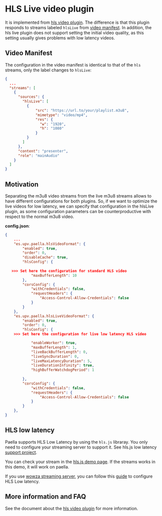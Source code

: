 # HLS Live video plugin

It is implemented from [hls video plugin](hls_video_plugin.md). The difference is that this plugin responds to streams labeled `hlsLive` from [video manifest](video_manifest.md). In addition, the hls live plugin does not support setting the initial video quality, as this setting usually gives problems with low latency videos.

## Video Manifest

The configuration in the video manifest is identical to that of the `hls` streams, only the label changes to `hlsLive`:

```json
{
  ...
  "streams": [
    {
      "sources": {
        "hlsLive": [
          {
	          "src": "https://url.to/your/playlist.m3u8",
	          "mimetype": "video/mp4",
	          "res": {
	            "w": "1920",
	            "h": "1080"
	          }
          }
        ]
      },
      "content": "presenter",
      "role": "mainAudio"
    }
  ]
}
```

## Motivation

Separating the m3u8 video streams from the live m3u8 streams allows to have different configurations for both plugins. So, if we want to optimize the live videos for low latency, we can specify that configuration in the hlsLive plugin, as some configuration parameters can be counterproductive with respect to the normal m3u8 video.

**config.json**:

```json
{
    ...
    "es.upv.paella.hlsVideoFormat": {
        "enabled": true,
        "order": 0,
        "disableCache": true,
        "hlsConfig": {
            
   >>> Set here the configuration for standard HLS video
            "maxBufferLength": 10
        },
        "corsConfig": {
            "withCredentials": false,
            "requestHeaders": {
                "Access-Control-Allow-Credentials": false
            }
        }
    },
    "es.upv.paella.hlsLiveVideoFormat": {
        "enabled": true,
        "order": 0,
        "hlsConfig": {
    >>> Set here the configuration for live low latency HLS video

            "enableWorker": true,
            "maxBufferLength": 1,
            "liveBackBufferLength": 0,
            "liveSyncDuration": 0,
            "liveMaxLatencyDuration": 5,
            "liveDurationInfinity": true,
            "highBufferWatchdogPeriod": 1
            
        },
        "corsConfig": {
            "withCredentials": false,
            "requestHeaders": {
                "Access-Control-Allow-Credentials": false
            }
        }
    },
}
```

## HLS low latency

Paella supports HLS Low Latency by using the `hls.js` libraray. You only need to configure your streaming server to support it. See hls.js low latency [support project](https://github.com/video-dev/hls.js/projects/7).

You can check your stream in the [hls.js demo page](https://hls-js.netlify.app/demo/). If the streams works in this demo, it will work on paella.

If you use [wowza streaming server](https://www.wowza.com/), you can follow this [guide](wowza_configure_hls_low_latency.md) to configure HLS Low latency.


## More information and FAQ

See the document about the [hls video plugin](hls_video_plugin.md) for more information.
